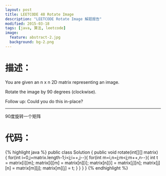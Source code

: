 ```yaml
---
layout: post
title: LEETCODE 48 Rotate Image
description: "LEETCODE Rotate Image 解题报告"
modified: 2015-03-18
tags: [java, 算法, leetcode]
image:
  feature: abstract-2.jpg
  background: bg-2.png
---
```


# 描述：
You are given an n x n 2D matrix representing an image.

Rotate the image by 90 degrees (clockwise).

Follow up:
Could you do this in-place?

<!--more-->

---

90度旋转一个矩阵


# 代码：
{% highlight java %}
public class Solution {
    public void rotate(int[][] matrix) {
        for(int i=0,j=matrix.length-1;i<j;i++,j--){
            for(int m=i,n=j;m<j;m++,n--){
                int t = matrix[i][m];
                matrix[i][m] = matrix[n][i];
                matrix[n][i] = matrix[j][n];
                matrix[j][n] = matrix[m][j];
                matrix[m][j] = t;
            }
        }
    }
}
{% endhighlight %}
